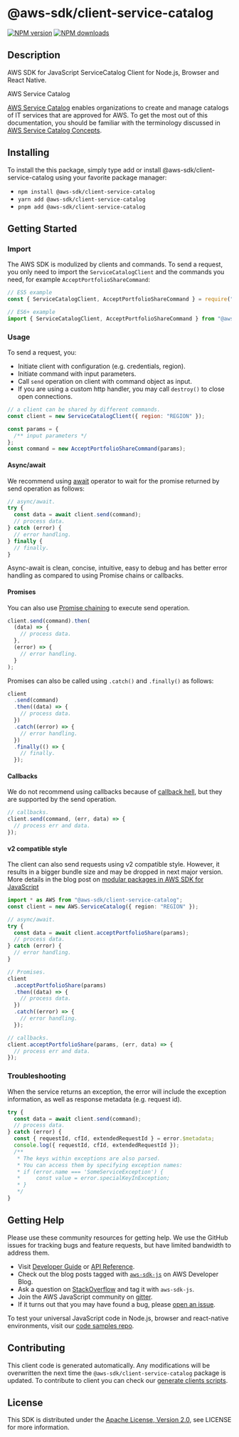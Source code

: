 # @aws-sdk/client-service-catalog

[![NPM version](https://img.shields.io/npm/v/@aws-sdk/client-service-catalog/latest.svg)](https://www.npmjs.com/package/@aws-sdk/client-service-catalog)
[![NPM downloads](https://img.shields.io/npm/dm/@aws-sdk/client-service-catalog.svg)](https://www.npmjs.com/package/@aws-sdk/client-service-catalog)

## Description

AWS SDK for JavaScript ServiceCatalog Client for Node.js, Browser and React Native.

<fullname>AWS Service Catalog</fullname>

<p>
<a href="https://aws.amazon.com/servicecatalog/">AWS Service Catalog</a> enables
organizations to create and manage catalogs of IT services that are approved for AWS. To
get the most out of this documentation, you should be familiar with the terminology
discussed in <a href="http://docs.aws.amazon.com/servicecatalog/latest/adminguide/what-is_concepts.html">AWS Service Catalog
Concepts</a>.</p>

## Installing

To install the this package, simply type add or install @aws-sdk/client-service-catalog
using your favorite package manager:

- `npm install @aws-sdk/client-service-catalog`
- `yarn add @aws-sdk/client-service-catalog`
- `pnpm add @aws-sdk/client-service-catalog`

## Getting Started

### Import

The AWS SDK is modulized by clients and commands.
To send a request, you only need to import the `ServiceCatalogClient` and
the commands you need, for example `AcceptPortfolioShareCommand`:

```js
// ES5 example
const { ServiceCatalogClient, AcceptPortfolioShareCommand } = require("@aws-sdk/client-service-catalog");
```

```ts
// ES6+ example
import { ServiceCatalogClient, AcceptPortfolioShareCommand } from "@aws-sdk/client-service-catalog";
```

### Usage

To send a request, you:

- Initiate client with configuration (e.g. credentials, region).
- Initiate command with input parameters.
- Call `send` operation on client with command object as input.
- If you are using a custom http handler, you may call `destroy()` to close open connections.

```js
// a client can be shared by different commands.
const client = new ServiceCatalogClient({ region: "REGION" });

const params = {
  /** input parameters */
};
const command = new AcceptPortfolioShareCommand(params);
```

#### Async/await

We recommend using [await](https://developer.mozilla.org/en-US/docs/Web/JavaScript/Reference/Operators/await)
operator to wait for the promise returned by send operation as follows:

```js
// async/await.
try {
  const data = await client.send(command);
  // process data.
} catch (error) {
  // error handling.
} finally {
  // finally.
}
```

Async-await is clean, concise, intuitive, easy to debug and has better error handling
as compared to using Promise chains or callbacks.

#### Promises

You can also use [Promise chaining](https://developer.mozilla.org/en-US/docs/Web/JavaScript/Guide/Using_promises#chaining)
to execute send operation.

```js
client.send(command).then(
  (data) => {
    // process data.
  },
  (error) => {
    // error handling.
  }
);
```

Promises can also be called using `.catch()` and `.finally()` as follows:

```js
client
  .send(command)
  .then((data) => {
    // process data.
  })
  .catch((error) => {
    // error handling.
  })
  .finally(() => {
    // finally.
  });
```

#### Callbacks

We do not recommend using callbacks because of [callback hell](http://callbackhell.com/),
but they are supported by the send operation.

```js
// callbacks.
client.send(command, (err, data) => {
  // process err and data.
});
```

#### v2 compatible style

The client can also send requests using v2 compatible style.
However, it results in a bigger bundle size and may be dropped in next major version. More details in the blog post
on [modular packages in AWS SDK for JavaScript](https://aws.amazon.com/blogs/developer/modular-packages-in-aws-sdk-for-javascript/)

```ts
import * as AWS from "@aws-sdk/client-service-catalog";
const client = new AWS.ServiceCatalog({ region: "REGION" });

// async/await.
try {
  const data = await client.acceptPortfolioShare(params);
  // process data.
} catch (error) {
  // error handling.
}

// Promises.
client
  .acceptPortfolioShare(params)
  .then((data) => {
    // process data.
  })
  .catch((error) => {
    // error handling.
  });

// callbacks.
client.acceptPortfolioShare(params, (err, data) => {
  // process err and data.
});
```

### Troubleshooting

When the service returns an exception, the error will include the exception information,
as well as response metadata (e.g. request id).

```js
try {
  const data = await client.send(command);
  // process data.
} catch (error) {
  const { requestId, cfId, extendedRequestId } = error.$metadata;
  console.log({ requestId, cfId, extendedRequestId });
  /**
   * The keys within exceptions are also parsed.
   * You can access them by specifying exception names:
   * if (error.name === 'SomeServiceException') {
   *     const value = error.specialKeyInException;
   * }
   */
}
```

## Getting Help

Please use these community resources for getting help.
We use the GitHub issues for tracking bugs and feature requests, but have limited bandwidth to address them.

- Visit [Developer Guide](https://docs.aws.amazon.com/sdk-for-javascript/v3/developer-guide/welcome.html)
  or [API Reference](https://docs.aws.amazon.com/AWSJavaScriptSDK/v3/latest/index.html).
- Check out the blog posts tagged with [`aws-sdk-js`](https://aws.amazon.com/blogs/developer/tag/aws-sdk-js/)
  on AWS Developer Blog.
- Ask a question on [StackOverflow](https://stackoverflow.com/questions/tagged/aws-sdk-js) and tag it with `aws-sdk-js`.
- Join the AWS JavaScript community on [gitter](https://gitter.im/aws/aws-sdk-js-v3).
- If it turns out that you may have found a bug, please [open an issue](https://github.com/aws/aws-sdk-js-v3/issues/new/choose).

To test your universal JavaScript code in Node.js, browser and react-native environments,
visit our [code samples repo](https://github.com/aws-samples/aws-sdk-js-tests).

## Contributing

This client code is generated automatically. Any modifications will be overwritten the next time the `@aws-sdk/client-service-catalog` package is updated.
To contribute to client you can check our [generate clients scripts](https://github.com/aws/aws-sdk-js-v3/tree/main/scripts/generate-clients).

## License

This SDK is distributed under the
[Apache License, Version 2.0](http://www.apache.org/licenses/LICENSE-2.0),
see LICENSE for more information.
